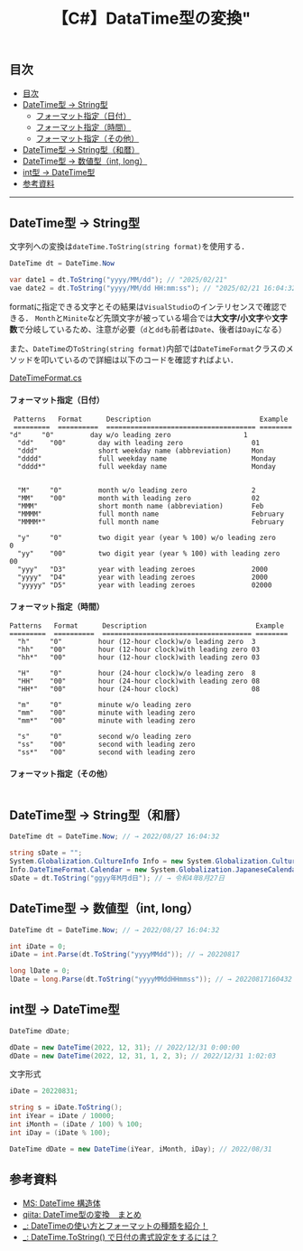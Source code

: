 ﻿---
title: 【C#】DataTime型の変換"
tags:
  - C#
  - DateTime
updated_at: ''
id: ec0dda1c-2ffe-46e7-819e-0d5af6bb9dfb
---

## 目次
- [目次](#目次)
- [DateTime型 → String型](#datetime型--string型)
    - [フォーマット指定（日付）](#フォーマット指定日付)
    - [フォーマット指定（時間）](#フォーマット指定時間)
    - [フォーマット指定（その他）](#フォーマット指定その他)
- [DateTime型 → String型（和暦）](#datetime型--string型和暦)
- [DateTime型 → 数値型（int, long）](#datetime型--数値型int-long)
- [int型 → DateTime型](#int型--datetime型)
- [参考資料](#参考資料)

****

## DateTime型 → String型

文字列への変換は`dateTime.ToString(string format)`を使用する．

```cs
DateTime dt = DateTime.Now

var date1 = dt.ToString("yyyy/MM/dd"); // "2025/02/21"
vae date2 = dt.ToString("yyyy/MM/dd HH:mm:ss"); // "2025/02/21 16:04:32"
```

formatに指定できる文字とその結果は`VisualStudio`のインテリセンスで確認できる．
`Month`と`Minite`など先頭文字が被っている場合では**大文字/小文字**や**文字数**で分岐しているため、注意が必要（`d`と`dd`も前者は`Date`、後者は`Day`になる）

また、`DateTime`の`ToString(string format)`内部では`DateTimeFormat`クラスのメソッドを叩いているので詳細は以下のコードを確認すればよい．

[DateTimeFormat.cs](https://github.com/dotnet/runtime/blob/main/src/libraries/System.Private.CoreLib/src/System/Globalization/DateTimeFormat.cs#L125)



#### フォーマット指定（日付）

```
 Patterns   Format      Description                           Example
 =========  ==========  ===================================== ========
"d"     "0"         day w/o leading zero                  1
  "dd"    "00"        day with leading zero                 01
  "ddd"               short weekday name (abbreviation)     Mon
  "dddd"              full weekday name                     Monday
  "dddd*"             full weekday name                     Monday


  "M"     "0"         month w/o leading zero                2
  "MM"    "00"        month with leading zero               02
  "MMM"               short month name (abbreviation)       Feb
  "MMMM"              full month name                       February
  "MMMM*"             full month name                       February

  "y"     "0"         two digit year (year % 100) w/o leading zero           0
  "yy"    "00"        two digit year (year % 100) with leading zero          00
  "yyy"   "D3"        year with leading zeroes              2000
  "yyyy"  "D4"        year with leading zeroes              2000
  "yyyyy" "D5"        year with leading zeroes              02000
```

#### フォーマット指定（時間）
```
Patterns   Format      Description                           Example
=========  ==========  ===================================== ========
  "h"     "0"         hour (12-hour clock)w/o leading zero  3
  "hh"    "00"        hour (12-hour clock)with leading zero 03
  "hh*"   "00"        hour (12-hour clock)with leading zero 03

  "H"     "0"         hour (24-hour clock)w/o leading zero  8
  "HH"    "00"        hour (24-hour clock)with leading zero 08
  "HH*"   "00"        hour (24-hour clock)                  08

  "m"     "0"         minute w/o leading zero
  "mm"    "00"        minute with leading zero
  "mm*"   "00"        minute with leading zero

  "s"     "0"         second w/o leading zero
  "ss"    "00"        second with leading zero
  "ss*"   "00"        second with leading zero
```

#### フォーマット指定（その他）
```
```



## DateTime型 → String型（和暦）
```cs
DateTime dt = DateTime.Now; // → 2022/08/27 16:04:32

string sDate = "";
System.Globalization.CultureInfo Info = new System.Globalization.CultureInfo("ja-JP");
Info.DateTimeFormat.Calendar = new System.Globalization.JapaneseCalendar();
sDate = dt.ToString("ggyy年M月d日"); // → 令和4年8月27日
```

## DateTime型 → 数値型（int, long）
```cs
DateTime dt = DateTime.Now; // → 2022/08/27 16:04:32

int iDate = 0;
iDate = int.Parse(dt.ToString("yyyyMMdd")); // → 20220817

long lDate = 0;
lDate = long.Parse(dt.ToString("yyyyMMddHHmmss")); // → 20220817160432
```


## int型 → DateTime型

```cs
DateTime dDate;

dDate = new DateTime(2022, 12, 31); // 2022/12/31 0:00:00
dDate = new DateTime(2022, 12, 31, 1, 2, 3); // 2022/12/31 1:02:03
```

文字形式
```cs
iDate = 20220831;

string s = iDate.ToString();
int iYear = iDate / 10000;
int iMonth = (iDate / 100) % 100;
int iDay = (iDate % 100);

DateTime dDate = new DateTime(iYear, iMonth, iDay); // 2022/08/31
```




## 参考資料

- [MS: DateTime 構造体](https://learn.microsoft.com/ja-jp/dotnet/api/system.datetime?view=net-8.0)
- [qiita: DateTime型の変換　まとめ](https://qiita.com/t_hane/items/c418e5b531156afeb2f9)
- [_: DateTimeの使い方とフォーマットの種類を紹介！](https://marunaka-blog.com/csharp-datetime/)
- [_: DateTime.ToString() で日付の書式設定をするには？](https://marunaka-blog.com/csharp-datetime-tostring/4514/)